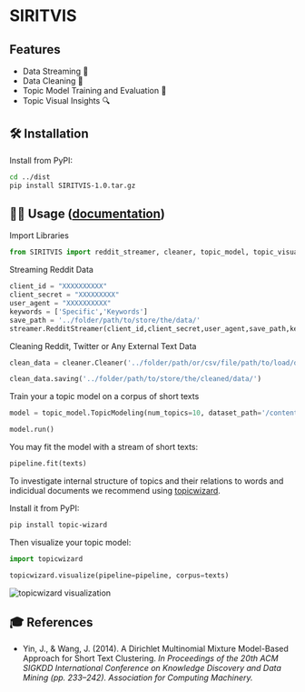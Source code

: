

# SIRITVIS


## Features

- Data Streaming 💾
- Data Cleaning 🧹
- Topic Model Training and Evaluation :dart:
- Topic Visual Insights 🔍

## 🛠 Installation

Install from PyPI:

```bash
cd ../dist
pip install SIRITVIS-1.0.tar.gz
```

## 👩‍💻 Usage ([documentation](https://centre-for-humanities-computing.github.io/tweetopic/))

Import Libraries

```python
from SIRITVIS import reddit_streamer, cleaner, topic_model, topic_visualise, tweet_mapper
```

Streaming Reddit Data

```python
client_id = "XXXXXXXXXX"
client_secret = "XXXXXXXXX"
user_agent = "XXXXXXXXXX"
keywords = ['Specific','Keywords']
save_path = '../folder/path/to/store/the/data/'
streamer.RedditStreamer(client_id,client_secret,user_agent,save_path,keywords)
```

Cleaning Reddit, Twitter or Any External Text Data

```python
clean_data = cleaner.Cleaner('../folder/path/or/csv/file/path/to/load/data/',data_save_name='twitter',data='twitter')

clean_data.saving('../folder/path/to/store/the/cleaned/data/')
```

Train your a topic model on a corpus of short texts

```python
model = topic_model.TopicModeling(num_topics=10, dataset_path='/content/drive/MyDrive/Thesis Pipeline/raw_data_json/reddit_part_1.csv', learning_rate=0.001, batch_size=32, activation='softplus', num_layers=3, num_neurons=100, dropout=0.2, num_epochs=100, save_model=False, model_path=None, train_model='NeuralLDA')

model.run()
```

You may fit the model with a stream of short texts:

```python
pipeline.fit(texts)
```

To investigate internal structure of topics and their relations to words and indicidual documents we recommend using [topicwizard](https://github.com/x-tabdeveloping/topic-wizard).

Install it from PyPI:

```bash
pip install topic-wizard
```

Then visualize your topic model:

```python
import topicwizard

topicwizard.visualize(pipeline=pipeline, corpus=texts)
```

![topicwizard visualization](docs/_static/topicwizard.png)

## 🎓 References

- Yin, J., & Wang, J. (2014). A Dirichlet Multinomial Mixture Model-Based Approach for Short Text Clustering. _In Proceedings of the 20th ACM SIGKDD International Conference on Knowledge Discovery and Data Mining (pp. 233–242). Association for Computing Machinery._
